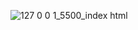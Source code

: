 
![127 0 0 1_5500_index html](https://github.com/user-attachments/assets/9434b622-514d-44e6-bfb9-e6b26c2ada83)
